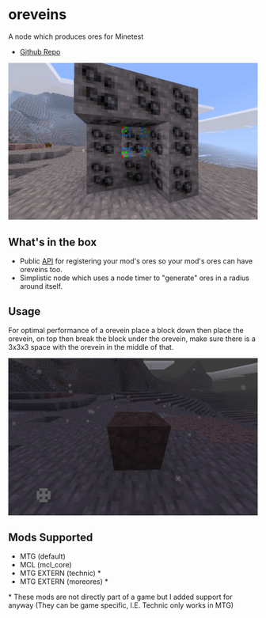 # oreveins
A node which produces ores for Minetest

* [Github Repo](https://github.com/Beanzilla/oreveins)

![screenshot](screenshot.png)

## What's in the box

* Public [API](API.md) for registering your mod's ores so your mod's ores can have oreveins too.
* Simplistic node which uses a node timer to "generate" ores in a radius around itself.

## Usage

For optimal performance of a orevein place a block down then place the orevein,
 on top then break the block under the orevein,
 make sure there is a 3x3x3 space with the orevein in the middle of that.

![usage](usage.gif)

## Mods Supported

* MTG (default)
* MCL (mcl_core)
* MTG EXTERN (technic) \*
* MTG EXTERN (moreores) \*

\* These mods are not directly part of a game but I added support for anyway (They can be game specific, I.E. Technic only works in MTG)

